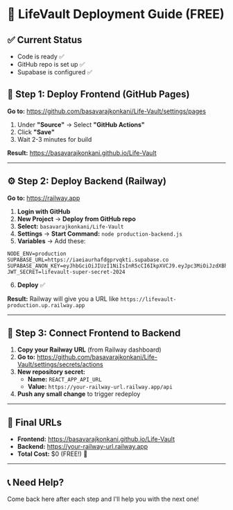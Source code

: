 # 🚀 LifeVault Deployment Guide (FREE)

## ✅ Current Status
- Code is ready ✅
- GitHub repo is set up ✅
- Supabase is configured ✅

## 📱 Step 1: Deploy Frontend (GitHub Pages)

**Go to:** https://github.com/basavarajkonkani/Life-Vault/settings/pages

1. Under **"Source"** → Select **"GitHub Actions"**
2. Click **"Save"**
3. Wait 2-3 minutes for build

**Result:** https://basavarajkonkani.github.io/Life-Vault

---

## ⚙️ Step 2: Deploy Backend (Railway)

**Go to:** https://railway.app

1. **Login with GitHub**
2. **New Project** → **Deploy from GitHub repo**
3. **Select:** `basavarajkonkani/Life-Vault`
4. **Settings** → **Start Command:** `node production-backend.js`
5. **Variables** → Add these:

```
NODE_ENV=production
SUPABASE_URL=https://iaeiaurhafdgprvqkti.supabase.co
SUPABASE_ANON_KEY=eyJhbGciOiJIUzI1NiIsInR5cCI6IkpXVCJ9.eyJpc3MiOiJzdXBhYmFzZSIsInJlZiI6ImlhZWlhdXJoYWZkZ3BydnFrdGkiLCJyb2xlIjoiYW5vbiIsImlhdCI6MTcyNTM1ODQ3MywiZXhwIjoyMDQwOTM0NDczfQ.9pJYFRm3Mru_UzTNx4q4lhLMxm38QHlQQHGV8vvjFTY
JWT_SECRET=lifevault-super-secret-2024
```

6. **Deploy** ✅

**Result:** Railway will give you a URL like `https://lifevault-production.up.railway.app`

---

## 🔗 Step 3: Connect Frontend to Backend

1. **Copy your Railway URL** (from Railway dashboard)
2. **Go to:** https://github.com/basavarajkonkani/Life-Vault/settings/secrets/actions
3. **New repository secret:**
   - **Name:** `REACT_APP_API_URL`
   - **Value:** `https://your-railway-url.railway.app/api`
4. **Push any small change** to trigger redeploy

---

## 🎯 Final URLs

- **Frontend:** https://basavarajkonkani.github.io/Life-Vault
- **Backend:** https://your-railway-url.railway.app
- **Total Cost:** $0 (FREE!) 🎉

---

## 📞 Need Help?

Come back here after each step and I'll help you with the next one! 